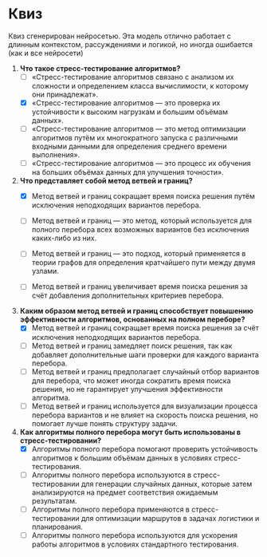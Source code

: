 # Квиз
Квиз сгенерирован нейросетью. Эта модель отлично работает с длинным контекстом, рассуждениями и логикой, но иногда ошибается (как и все нейросети)

1. **Что такое стресс-тестирование алгоритмов?**
    - [ ] «Стресс-тестирование алгоритмов связано с анализом их сложности и определением класса вычислимости, к которому они принадлежат».
    - [x] «Стресс-тестирование алгоритмов — это проверка их устойчивости к высоким нагрузкам и большим объёмам данных».
    - [ ] «Стресс-тестирование алгоритмов — это метод оптимизации алгоритмов путём их многократного запуска с различными входными данными для определения среднего времени выполнения».
    - [ ] «Стресс-тестирование алгоритмов — это процесс их обучения на больших объёмах данных для улучшения точности».

2. **Что представляет собой метод ветвей и границ?**
    - [x] Метод ветвей и границ сокращает время поиска решения путём исключения неподходящих вариантов перебора.
    - [ ] Метод ветвей и границ — это метод, который используется для полного перебора всех возможных вариантов без исключения каких-либо из них.
    - [ ] Метод ветвей и границ — это подход, который применяется в теории графов для определения кратчайшего пути между двумя узлами.
    - [ ] Метод ветвей и границ увеличивает время поиска решения за счёт добавления дополнительных критериев перебора.


3. **Каким образом метод ветвей и границ способствует повышению эффективности алгоритмов, основанных на полном переборе?**
    - [x] Метод ветвей и границ сокращает время поиска решения за счёт исключения неподходящих вариантов перебора.
    - [ ] Метод ветвей и границ замедляет поиск решения, так как добавляет дополнительные шаги проверки для каждого варианта перебора.
    - [ ] Метод ветвей и границ предполагает случайный отбор вариантов для перебора, что может иногда сократить время поиска решения, но не гарантирует улучшения эффективности алгоритма.
    - [ ] Метод ветвей и границ используется для визуализации процесса перебора вариантов и не влияет на скорость поиска решения, но помогает лучше понять структуру задачи.

4. **Как алгоритмы полного перебора могут быть использованы в стресс-тестировании?**
    - [x] Алгоритмы полного перебора помогают проверить устойчивость алгоритмов к большим объёмам данных в условиях стресс-тестирования.
    - [ ] Алгоритмы полного перебора используются в стресс-тестировании для генерации случайных данных, которые затем анализируются на предмет соответствия ожидаемым результатам.
    - [ ] Алгоритмы полного перебора применяются в стресс-тестировании для оптимизации маршрутов в задачах логистики и планирования.
    - [ ] Алгоритмы полного перебора используются для ускорения работы алгоритмов в условиях стандартного тестирования.
